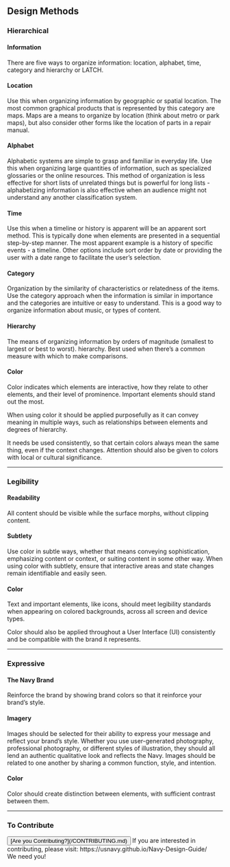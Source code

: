 ## Design Methods

### Hierarchical

#### Information
There are five ways to organize information: location, alphabet, time, category and hierarchy or LATCH.

#### Location
Use this when organizing information by geographic or spatial location. The most common graphical products that is represented by this category are maps. Maps are a means to organize by location (think about metro or park maps), but also consider other forms like the location of parts in a repair manual.
#### Alphabet
Alphabetic systems are simple to grasp and familiar in everyday life. Use this when organizing large quantities of information, such as specialized glossaries or the online resources. This method of organization is less effective for short lists of unrelated things but is powerful for long lists - alphabetizing information is also effective when an audience might not understand any another classification system.
#### Time
Use this when a timeline or history is apparent will be an apparent sort method. This is typically done when elements are presented in a sequential step-by-step manner. The most apparent example is a history of specific events - a timeline. Other options include sort order by date or providing the user with a date range to facilitate the user’s selection.
#### Category
Organization by the similarity of characteristics or relatedness of the items. Use the category approach when the information is similar in importance and the categories are intuitive or easy to understand. This is a good way to organize information about music, or types of content.
#### Hierarchy
The means of organizing information by orders of magnitude (smallest to largest or best to worst). hierarchy. Best used when there’s a common measure with which to make comparisons. 

#### Color 

Color indicates which elements are interactive, how they relate to other elements, and their level of prominence. Important elements should stand out the most.  

When using color it should be applied purposefully as it can convey meaning in multiple ways, such as relationships between elements and degrees of hierarchy. 

It needs be used consistently, so that certain colors always mean the same thing, even if the context changes. Attention should also be given to colors with local or cultural significance. 

<hr>

### Legibility

#### Readability

All content should be visible while the surface morphs, without clipping content.

#### Subtlety

Use color in subtle ways, whether that means conveying sophistication, emphasizing content or context, or suiting content in some other way. When using color with subtlety, ensure that interactive areas and state changes remain identifiable and easily seen.

#### Color

Text and important elements, like icons, should meet legibility standards when appearing on colored backgrounds, across all screen and device types. 

Color should also be applied throughout a User Interface (UI) consistently and be compatible with the brand it represents.

<hr>

### Expressive

#### The Navy Brand

Reinforce the brand by showing brand colors so that it reinforce your brand’s style.

#### Imagery

Images should be selected for their ability to express your message and reflect your brand’s style. Whether you use user-generated photography, professional photography, or different styles of illustration, they should all lend an authentic qualitative look and  reflects the Navy. Images should be related to one another by sharing a common function, style, and intention.

#### Color

Color should create distinction between elements, with sufficient contrast between them.

<hr>

### To Contribute<br>
<button id="contribute-guidance">
[Are you Contributing?](/CONTRIBUTING.md)
</button>  
<span class="contribute-comment">If you are interested in contributing, please visit: https://usnavy.github.io/Navy-Design-Guide/ <br>We need you!</span>
<br>
<br>

